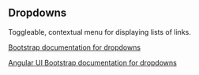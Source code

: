 ## Dropdowns

Toggleable, contextual menu for displaying lists of links.

[Bootstrap documentation for dropdowns][bootstrap docs]

[Angular UI Bootstrap documentation for dropdowns][angular docs]


[bootstrap docs]: http://getbootstrap.com/components/#dropdowns
[angular docs]: https://angular-ui.github.io/bootstrap/#/dropdown
